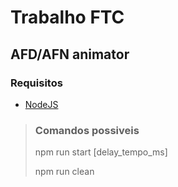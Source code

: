 # Trabalho FTC

## AFD/AFN animator

### Requisitos

-   [NodeJS](https://nodejs.org/en/download/package-manager/)

> ### Comandos possiveis
>
> npm run start [delay_tempo_ms]
>
> npm run clean
